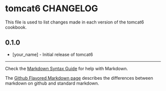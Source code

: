 tomcat6 CHANGELOG
=================

This file is used to list changes made in each version of the tomcat6 cookbook.

0.1.0
-----
- [your_name] - Initial release of tomcat6

- - -
Check the [Markdown Syntax Guide](http://daringfireball.net/projects/markdown/syntax) for help with Markdown.

The [Github Flavored Markdown page](http://github.github.com/github-flavored-markdown/) describes the differences between markdown on github and standard markdown.
